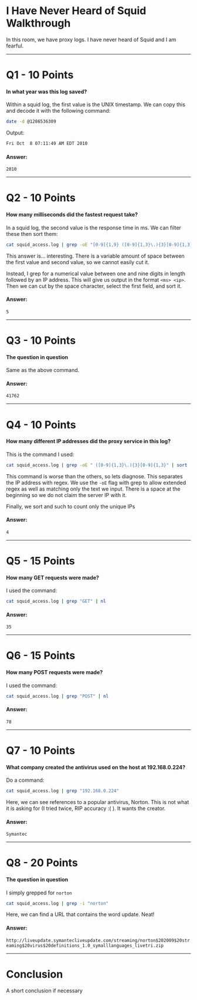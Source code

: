 # I Have Never Heard of Squid Walkthrough
In this room, we have proxy logs. I have never heard of Squid and I am fearful.

---
# Q1 - 10 Points
#### In what year was this log saved?

Within a squid log, the first value is the UNIX timestamp. We can copy this and decode it with the following command:

```bash
date -d @1286536309
```

Output:

```bash
Fri Oct  8 07:11:49 AM EDT 2010
```
#### Answer:
`2010`

---
# Q2 - 10 Points
#### How many milliseconds did the fastest request take?

In a squid log, the second value is the response time in ms. We can filter these then sort them:

```bash
cat squid_access.log | grep -oE "[0-9]{1,9} ([0-9]{1,3}\.){3}[0-9]{1,3}" | cut -d' ' -f1 | sort -n
```

This answer is... interesting. There is a variable amount of space between the first value and second value, so we cannot easily cut it.

Instead, I grep for a numerical value between one and nine digits in length followed by an IP address. This will give us output in the format `<ms> <ip>`. Then we can cut by the space character, select the first field, and sort it.
#### Answer:
`5`

---
# Q3 - 10 Points
#### The question in question

Same as the above command.
#### Answer:
`41762`

---
# Q4 - 10 Points
#### How many different IP addresses did the proxy service in this log?

This is the command I used:

```bash
cat squid_access.log | grep -oE " ([0-9]{1,3}\.){3}[0-9]{1,3}" | sort | uniq -c | nl
```

This command is worse than the others, so lets diagnose. This separates the IP address with regex. We use the `-oE` flag with grep to allow extended regex as well as matching only the text we input. There is a space at the beginning so we do not claim the server IP with it.

Finally, we sort and such to count only the unique IPs
#### Answer:
`4`

---
# Q5 - 15 Points
#### How many GET requests were made?

I used the command:

```bash
cat squid_access.log | grep "GET" | nl
```
#### Answer:
`35`

---
# Q6 - 15 Points
#### How many POST requests were made?

I used the command:

```bash
cat squid_access.log | grep "POST" | nl
```
#### Answer:
`78`

---
# Q7 - 10 Points
#### What company created the antivirus used on the host at 192.168.0.224?

Do a  command:

```bash
cat squid_access.log | grep "192.168.0.224"
```

Here, we can see references to a popular antivirus, Norton. This is not what it is asking for (I tried twice, RIP accuracy :(  ). It wants the creator.
#### Answer:
`Symantec`

---
# Q8 - 20 Points
#### The question in question

I simply grepped for `norton`

```bash
cat squid_access.log | grep -i "norton"
```

Here, we can find a URL that contains the word update. Neat!
#### Answer:
`http://liveupdate.symantecliveupdate.com/streaming/norton$202009$20streaming$20virus$20definitions_1.0_symalllanguages_livetri.zip`

---
# Conclusion

A short conclusion if necessary